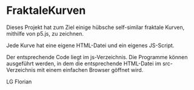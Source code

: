 # FraktaleKurven

Dieses Projekt hat zum Ziel einige hübsche self-similar fraktale Kurven, mithilfe von p5.js, zu zeichnen.

Jede Kurve hat eine eigene HTML-Datei und ein eigenes JS-Script.

Der entsprechende Code liegt im js-Verzeichnis. Die Programme können ausgeführt werden, in dem die entsprechende HTML-Datei im src-Verzeichnis
mit einem einfachen Browser göffnet wird. 

LG Florian
